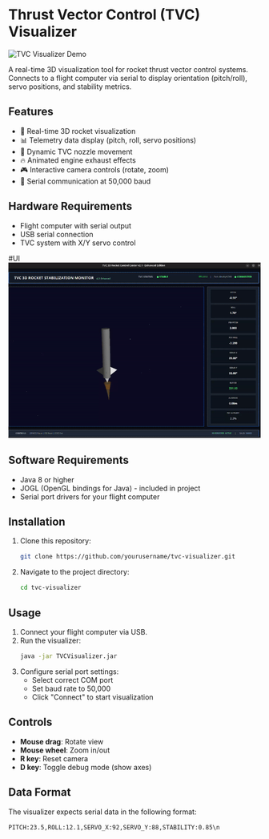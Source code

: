# Thrust Vector Control (TVC) Visualizer

![TVC Visualizer Demo](demo.gif)

A real-time 3D visualization tool for rocket thrust vector control systems. Connects to a flight computer via serial to display orientation (pitch/roll), servo positions, and stability metrics.

## Features

- 🚀 Real-time 3D rocket visualization
- 📊 Telemetry data display (pitch, roll, servo positions)
- 🔄 Dynamic TVC nozzle movement
- 🔥 Animated engine exhaust effects
- 🎮 Interactive camera controls (rotate, zoom)
- 📡 Serial communication at 50,000 baud

## Hardware Requirements

- Flight computer with serial output
- USB serial connection
- TVC system with X/Y servo control

#UI 
![TVC Visualizer Demo](/gif/tvc.gif)

## Software Requirements

- Java 8 or higher
- JOGL (OpenGL bindings for Java) - included in project
- Serial port drivers for your flight computer

## Installation

1. Clone this repository:
   ```bash
   git clone https://github.com/yourusername/tvc-visualizer.git
   ```
2. Navigate to the project directory:
   ```bash
   cd tvc-visualizer
   ```

## Usage

1. Connect your flight computer via USB.
2. Run the visualizer:
   ```bash
   java -jar TVCVisualizer.jar
   ```
3. Configure serial port settings:
   - Select correct COM port
   - Set baud rate to 50,000
   - Click "Connect" to start visualization

## Controls

- **Mouse drag**: Rotate view
- **Mouse wheel**: Zoom in/out
- **R key**: Reset camera
- **D key**: Toggle debug mode (show axes)

## Data Format

The visualizer expects serial data in the following format:
```
PITCH:23.5,ROLL:12.1,SERVO_X:92,SERVO_Y:88,STABILITY:0.85\n
```


